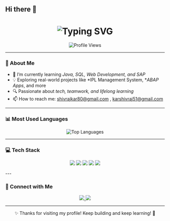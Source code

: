 ## Hi there 👋

<!--
**Shivrajkar80/Shivrajkar80** is a ✨ _special_ ✨ repository because its `README.md` (this file) appears on your GitHub profile.

Here are some ideas to get you started:

- 🔭 I’m currently working on ...
- 🌱 I’m currently learning ...
- 👯 I’m looking to collaborate on ...
- 🤔 I’m looking for help with ...
- 💬 Ask me about ...
- 📫 How to reach me: ...
- 😄 Pronouns: ...
- ⚡ Fun fact: ...
-->
<!-- Typing Effect Header -->
<h1 align="center">
  <img src="https://readme-typing-svg.demolab.com?font=Fira+Code&size=35&pause=1000&center=true&vCenter=true&color=00FF00&width=500&lines=Hey,+I'm+Shivraj+Kar;Welcome+to+my+GitHub+Profile!" alt="Typing SVG" />
</h1>

<p align="center">
  <img src="https://komarev.com/ghpvc/?username=Shivrajkar80&label=Profile%20Views&color=blue&style=flat" alt="Profile Views" />
</p>

---

### 🚀 About Me

- 🌱 I’m currently learning *Java, SQL, Web Development, and SAP*
- 💡 Exploring real-world projects like *IPL Management System, **ABAP Apps*, and more
- 🔍 Passionate about *tech, teamwork, and lifelong learning*
- 📫 How to reach me: shivrajkar80@gmail.com , karshivraj51@gmail.com 

---

### 📊 Most Used Languages

<p align="center">
  <img src="https://github-readme-stats.vercel.app/api/top-langs/?username=Shivrajkar80&layout=compact&langs_count=6&theme=radical&hide=pytho" alt="Top Languages" />
</p>

---

### 💻 Tech Stack

<p align="center">
  <img src="https://img.shields.io/badge/Java-ED8B00?style=for-the-badge&logo=java&logoColor=white"/>
  <img src="https://img.shields.io/badge/Python-3776AB?style=for-the-badge&logo=python&logoColor=white"/>
  <img src="https://img.shields.io/badge/HTML5-e34c26?style=for-the-badge&logo=html5&logoColor=white"/>
  <img src="https://img.shields.io/badge/CSS3-1572B6?style=for-the-badge&logo=css3&logoColor=white"/>
  <img src="https://img.shields.io/badge/SQL-003B57?style=for-the-badge&logo=mysql&logoColor=white"/>
</p>
---

### 🔗 Connect with Me

<p align="center">
  <a href="https://github.com/Shivrajkar80" target="_blank">
    <img src="https://img.shields.io/badge/GitHub-100000?style=for-the-badge&logo=github&logoColor=white"/>
  </a>
  <a href="https://www.linkedin.com/in/YOUR-LINKEDIN-ID" target="_blank">
    <img src="https://img.shields.io/badge/LinkedIn-0077B5?style=for-the-badge&logo=linkedin&logoColor=white"/>
  </a>
</p>

---

<p align="center">✨ Thanks for visiting my profile! Keep building and keep learning! 🚀</p
